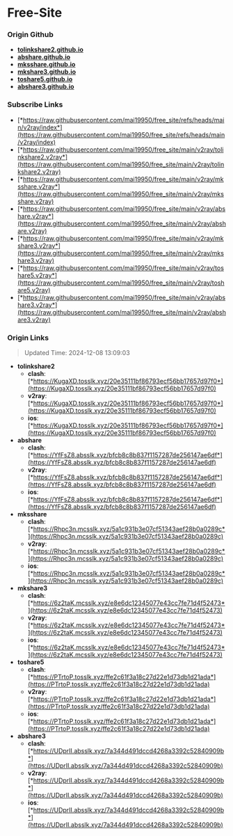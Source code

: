 # Free-Site

### Origin Github

- [**tolinkshare2.github.io**](https://github.com/tolinkshare2/tolinkshare2.github.io)
- [**abshare.github.io**](https://github.com/abshare/abshare.github.io)
- [**mksshare.github.io**](https://github.com/mksshare/mksshare.github.io)
- [**mkshare3.github.io**](https://github.com/mkshare3/mkshare3.github.io)
- [**toshare5.github.io**](https://github.com/toshare5/toshare5.github.io)
- [**abshare3.github.io**](https://github.com/abshare3/abshare3.github.io)

### Subscribe Links

- [*https://raw.githubusercontent.com/mai19950/free_site/refs/heads/main/v2ray/index*](https://raw.githubusercontent.com/mai19950/free_site/refs/heads/main/v2ray/index)
- [*https://raw.githubusercontent.com/mai19950/free_site/main/v2ray/tolinkshare2.v2ray*](https://raw.githubusercontent.com/mai19950/free_site/main/v2ray/tolinkshare2.v2ray)
- [*https://raw.githubusercontent.com/mai19950/free_site/main/v2ray/mksshare.v2ray*](https://raw.githubusercontent.com/mai19950/free_site/main/v2ray/mksshare.v2ray)
- [*https://raw.githubusercontent.com/mai19950/free_site/main/v2ray/abshare.v2ray*](https://raw.githubusercontent.com/mai19950/free_site/main/v2ray/abshare.v2ray)
- [*https://raw.githubusercontent.com/mai19950/free_site/main/v2ray/mkshare3.v2ray*](https://raw.githubusercontent.com/mai19950/free_site/main/v2ray/mkshare3.v2ray)
- [*https://raw.githubusercontent.com/mai19950/free_site/main/v2ray/toshare5.v2ray*](https://raw.githubusercontent.com/mai19950/free_site/main/v2ray/toshare5.v2ray)
- [*https://raw.githubusercontent.com/mai19950/free_site/main/v2ray/abshare3.v2ray*](https://raw.githubusercontent.com/mai19950/free_site/main/v2ray/abshare3.v2ray)

### Origin Links

> Updated Time: 2024-12-08 13:09:03

- **tolinkshare2**
  - **clash**: [*https://KugaXD.tosslk.xyz/20e35111bf86793ecf56bb17657d97f0*](https://KugaXD.tosslk.xyz/20e35111bf86793ecf56bb17657d97f0)
  - **v2ray**: [*https://KugaXD.tosslk.xyz/20e35111bf86793ecf56bb17657d97f0*](https://KugaXD.tosslk.xyz/20e35111bf86793ecf56bb17657d97f0)
  - **ios**: [*https://KugaXD.tosslk.xyz/20e35111bf86793ecf56bb17657d97f0*](https://KugaXD.tosslk.xyz/20e35111bf86793ecf56bb17657d97f0)
- **abshare**
  - **clash**: [*https://YfFsZ8.absslk.xyz/bfcb8c8b837f1157287de256147ae6df*](https://YfFsZ8.absslk.xyz/bfcb8c8b837f1157287de256147ae6df)
  - **v2ray**: [*https://YfFsZ8.absslk.xyz/bfcb8c8b837f1157287de256147ae6df*](https://YfFsZ8.absslk.xyz/bfcb8c8b837f1157287de256147ae6df)
  - **ios**: [*https://YfFsZ8.absslk.xyz/bfcb8c8b837f1157287de256147ae6df*](https://YfFsZ8.absslk.xyz/bfcb8c8b837f1157287de256147ae6df)
- **mksshare**
  - **clash**: [*https://Rhpc3n.mcsslk.xyz/5a1c931b3e07cf51343aef28b0a0289c*](https://Rhpc3n.mcsslk.xyz/5a1c931b3e07cf51343aef28b0a0289c)
  - **v2ray**: [*https://Rhpc3n.mcsslk.xyz/5a1c931b3e07cf51343aef28b0a0289c*](https://Rhpc3n.mcsslk.xyz/5a1c931b3e07cf51343aef28b0a0289c)
  - **ios**: [*https://Rhpc3n.mcsslk.xyz/5a1c931b3e07cf51343aef28b0a0289c*](https://Rhpc3n.mcsslk.xyz/5a1c931b3e07cf51343aef28b0a0289c)
- **mkshare3**
  - **clash**: [*https://6z2taK.mcsslk.xyz/e8e6dc12345077e43cc7fe71d4f52473*](https://6z2taK.mcsslk.xyz/e8e6dc12345077e43cc7fe71d4f52473)
  - **v2ray**: [*https://6z2taK.mcsslk.xyz/e8e6dc12345077e43cc7fe71d4f52473*](https://6z2taK.mcsslk.xyz/e8e6dc12345077e43cc7fe71d4f52473)
  - **ios**: [*https://6z2taK.mcsslk.xyz/e8e6dc12345077e43cc7fe71d4f52473*](https://6z2taK.mcsslk.xyz/e8e6dc12345077e43cc7fe71d4f52473)
- **toshare5**
  - **clash**: [*https://PTrtoP.tosslk.xyz/ffe2c61f3a18c27d22e1d73db1d21ada*](https://PTrtoP.tosslk.xyz/ffe2c61f3a18c27d22e1d73db1d21ada)
  - **v2ray**: [*https://PTrtoP.tosslk.xyz/ffe2c61f3a18c27d22e1d73db1d21ada*](https://PTrtoP.tosslk.xyz/ffe2c61f3a18c27d22e1d73db1d21ada)
  - **ios**: [*https://PTrtoP.tosslk.xyz/ffe2c61f3a18c27d22e1d73db1d21ada*](https://PTrtoP.tosslk.xyz/ffe2c61f3a18c27d22e1d73db1d21ada)
- **abshare3**
  - **clash**: [*https://UDprII.absslk.xyz/7a344d491dccd4268a3392c52840909b*](https://UDprII.absslk.xyz/7a344d491dccd4268a3392c52840909b)
  - **v2ray**: [*https://UDprII.absslk.xyz/7a344d491dccd4268a3392c52840909b*](https://UDprII.absslk.xyz/7a344d491dccd4268a3392c52840909b)
  - **ios**: [*https://UDprII.absslk.xyz/7a344d491dccd4268a3392c52840909b*](https://UDprII.absslk.xyz/7a344d491dccd4268a3392c52840909b)
